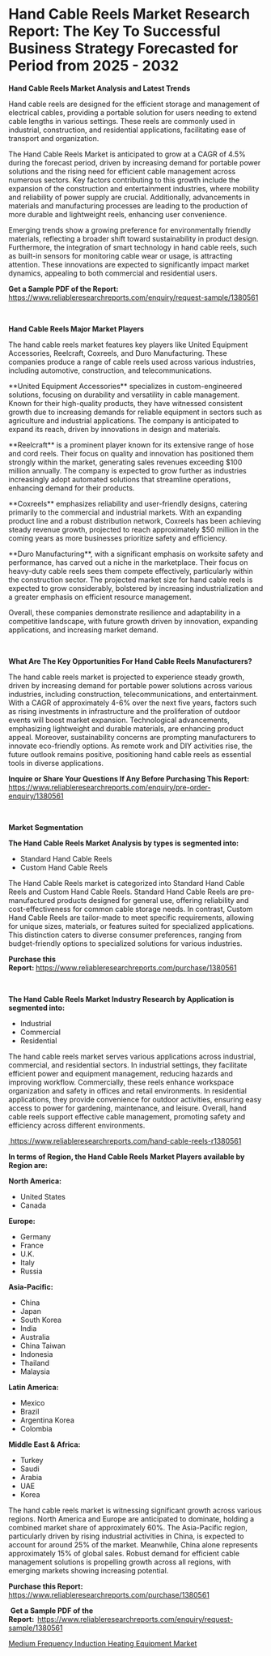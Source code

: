 <p><h1>Hand Cable Reels Market Research Report: The Key To Successful Business Strategy Forecasted for Period from 2025 - 2032</h1></p><p><strong>Hand Cable Reels Market Analysis and Latest Trends</strong></p>
<p><p>Hand cable reels are designed for the efficient storage and management of electrical cables, providing a portable solution for users needing to extend cable lengths in various settings. These reels are commonly used in industrial, construction, and residential applications, facilitating ease of transport and organization.</p><p>The Hand Cable Reels Market is anticipated to grow at a CAGR of 4.5% during the forecast period, driven by increasing demand for portable power solutions and the rising need for efficient cable management across numerous sectors. Key factors contributing to this growth include the expansion of the construction and entertainment industries, where mobility and reliability of power supply are crucial. Additionally, advancements in materials and manufacturing processes are leading to the production of more durable and lightweight reels, enhancing user convenience.</p><p>Emerging trends show a growing preference for environmentally friendly materials, reflecting a broader shift toward sustainability in product design. Furthermore, the integration of smart technology in hand cable reels, such as built-in sensors for monitoring cable wear or usage, is attracting attention. These innovations are expected to significantly impact market dynamics, appealing to both commercial and residential users.</p></p>
<p><strong>Get a Sample PDF of the Report:&nbsp;</strong> <a href="https://www.reliableresearchreports.com/enquiry/request-sample/1380561?utm_campaign=3543&utm_medium=2&utm_source=Github&utm_content=ia&utm_term=11042025&utm_id=hand-cable-reels">https://www.reliableresearchreports.com/enquiry/request-sample/1380561</a></p>
<p>&nbsp;</p>
<p><strong>Hand Cable Reels Major Market Players</strong></p>
<p><p>The hand cable reels market features key players like United Equipment Accessories, Reelcraft, Coxreels, and Duro Manufacturing. These companies produce a range of cable reels used across various industries, including automotive, construction, and telecommunications.</p><p>**United Equipment Accessories** specializes in custom-engineered solutions, focusing on durability and versatility in cable management. Known for their high-quality products, they have witnessed consistent growth due to increasing demands for reliable equipment in sectors such as agriculture and industrial applications. The company is anticipated to expand its reach, driven by innovations in design and materials.</p><p>**Reelcraft** is a prominent player known for its extensive range of hose and cord reels. Their focus on quality and innovation has positioned them strongly within the market, generating sales revenues exceeding $100 million annually. The company is expected to grow further as industries increasingly adopt automated solutions that streamline operations, enhancing demand for their products.</p><p>**Coxreels** emphasizes reliability and user-friendly designs, catering primarily to the commercial and industrial markets. With an expanding product line and a robust distribution network, Coxreels has been achieving steady revenue growth, projected to reach approximately $50 million in the coming years as more businesses prioritize safety and efficiency.</p><p>**Duro Manufacturing**, with a significant emphasis on worksite safety and performance, has carved out a niche in the marketplace. Their focus on heavy-duty cable reels sees them compete effectively, particularly within the construction sector. The projected market size for hand cable reels is expected to grow considerably, bolstered by increasing industrialization and a greater emphasis on efficient resource management.</p><p>Overall, these companies demonstrate resilience and adaptability in a competitive landscape, with future growth driven by innovation, expanding applications, and increasing market demand.</p></p>
<p>&nbsp;</p>
<p><strong>What Are The Key Opportunities For Hand Cable Reels Manufacturers?</strong></p>
<p><p>The hand cable reels market is projected to experience steady growth, driven by increasing demand for portable power solutions across various industries, including construction, telecommunications, and entertainment. With a CAGR of approximately 4-6% over the next five years, factors such as rising investments in infrastructure and the proliferation of outdoor events will boost market expansion. Technological advancements, emphasizing lightweight and durable materials, are enhancing product appeal. Moreover, sustainability concerns are prompting manufacturers to innovate eco-friendly options. As remote work and DIY activities rise, the future outlook remains positive, positioning hand cable reels as essential tools in diverse applications.</p></p>
<p><strong>Inquire or Share Your Questions If Any Before Purchasing This Report:</strong> <a href="https://www.reliableresearchreports.com/enquiry/pre-order-enquiry/1380561?utm_campaign=3543&utm_medium=2&utm_source=Github&utm_content=ia&utm_term=11042025&utm_id=hand-cable-reels">https://www.reliableresearchreports.com/enquiry/pre-order-enquiry/1380561</a></p>
<p>&nbsp;</p>
<p><strong>Market Segmentation</strong></p>
<p><strong>The Hand Cable Reels Market Analysis by types is segmented into:</strong></p>
<p><ul><li>Standard Hand Cable Reels</li><li>Custom Hand Cable Reels</li></ul></p>
<p><p>The Hand Cable Reels market is categorized into Standard Hand Cable Reels and Custom Hand Cable Reels. Standard Hand Cable Reels are pre-manufactured products designed for general use, offering reliability and cost-effectiveness for common cable storage needs. In contrast, Custom Hand Cable Reels are tailor-made to meet specific requirements, allowing for unique sizes, materials, or features suited for specialized applications. This distinction caters to diverse consumer preferences, ranging from budget-friendly options to specialized solutions for various industries.</p></p>
<p><strong>Purchase this Report:&nbsp;</strong><a href="https://www.reliableresearchreports.com/purchase/1380561?utm_campaign=3543&utm_medium=2&utm_source=Github&utm_content=ia&utm_term=11042025&utm_id=hand-cable-reels">https://www.reliableresearchreports.com/purchase/1380561</a></p>
<p>&nbsp;</p>
<p><strong>The Hand Cable Reels Market Industry Research by Application is segmented into:</strong></p>
<p><ul><li>Industrial</li><li>Commercial</li><li>Residential</li></ul></p>
<p><p>The hand cable reels market serves various applications across industrial, commercial, and residential sectors. In industrial settings, they facilitate efficient power and equipment management, reducing hazards and improving workflow. Commercially, these reels enhance workspace organization and safety in offices and retail environments. In residential applications, they provide convenience for outdoor activities, ensuring easy access to power for gardening, maintenance, and leisure. Overall, hand cable reels support effective cable management, promoting safety and efficiency across different environments.</p></p>
<p><a href="https://www.reliableresearchreports.com/hand-cable-reels-r1380561?utm_campaign=3543&utm_medium=2&utm_source=Github&utm_content=ia&utm_term=11042025&utm_id=hand-cable-reels">&nbsp;https://www.reliableresearchreports.com/hand-cable-reels-r1380561</a></p>
<p><strong>In terms of Region, the Hand Cable Reels Market Players available by Region are:</strong></p>
<p>
    <p> <strong> North America: </strong>
        <ul>
            <li>United States</li>
            <li>Canada</li>
        </ul>
        </p> 
    <p> <strong> Europe: </strong>
        <ul>
            <li>Germany</li>
            <li>France</li>
            <li>U.K.</li>
            <li>Italy</li>
            <li>Russia</li>
        </ul>
        </p> 
    <p> <strong> Asia-Pacific: </strong>
        <ul>
            <li>China</li>
            <li>Japan</li>
            <li>South Korea</li>
            <li>India</li>
            <li>Australia</li>
            <li>China Taiwan</li>
            <li>Indonesia</li>
            <li>Thailand</li>
            <li>Malaysia</li>
        </ul>
        </p> 
    <p> <strong> Latin America: </strong>
        <ul>
            <li>Mexico</li>
            <li>Brazil</li>
            <li>Argentina Korea</li>
            <li>Colombia</li>
        </ul>
        </p> 
    <p> <strong> Middle East & Africa: </strong>
        <ul>
            <li>Turkey</li>
            <li>Saudi</li>
            <li>Arabia</li>
            <li>UAE</li>
            <li>Korea</li>
        </ul>
    </p>
    </p>
<p><p>The hand cable reels market is witnessing significant growth across various regions. North America and Europe are anticipated to dominate, holding a combined market share of approximately 60%. The Asia-Pacific region, particularly driven by rising industrial activities in China, is expected to account for around 25% of the market. Meanwhile, China alone represents approximately 15% of global sales. Robust demand for efficient cable management solutions is propelling growth across all regions, with emerging markets showing increasing potential.</p></p>
<p><strong>Purchase this Report: </strong><a href="https://www.reliableresearchreports.com/purchase/1380561?utm_campaign=3543&utm_medium=2&utm_source=Github&utm_content=ia&utm_term=11042025&utm_id=hand-cable-reels">https://www.reliableresearchreports.com/purchase/1380561</a></p>
<p>&nbsp;<strong>Get a Sample PDF of the Report:&nbsp;&nbsp;</strong><a href="https://www.reliableresearchreports.com/enquiry/request-sample/1380561?utm_campaign=3543&utm_medium=2&utm_source=Github&utm_content=ia&utm_term=11042025&utm_id=hand-cable-reels">https://www.reliableresearchreports.com/enquiry/request-sample/1380561</a></p>
<p><strong></strong></p>
<p><p><a href="https://github.com/denuetkachci/Market-Research-Report-List-1/blob/main/medium-frequency-induction-heating-equipment-market.md?utm_campaign=3543&utm_medium=2&utm_source=Github&utm_content=ia&utm_term=11042025&utm_id=hand-cable-reels">Medium Frequency Induction Heating Equipment Market</a></p></p>